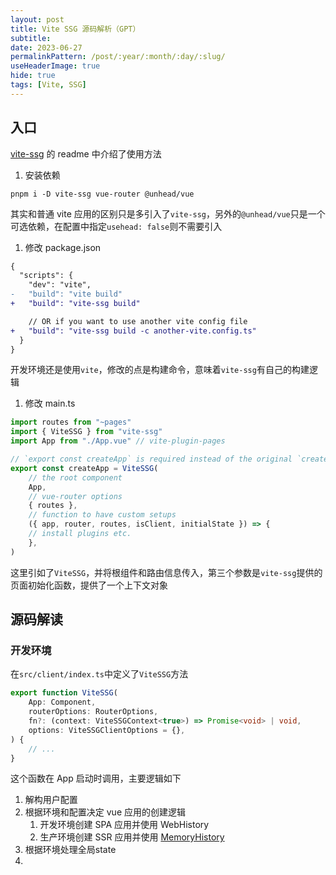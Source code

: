 ```yaml
---
layout: post
title: Vite SSG 源码解析（GPT）
subtitle:
date: 2023-06-27
permalinkPattern: /post/:year/:month/:day/:slug/
useHeaderImage: true
hide: true
tags: [Vite, SSG]
---
```


## 入口

[vite-ssg](https://github.com/antfu/vite-ssg) 的 readme 中介绍了使用方法

1. 安装依赖

```shell
pnpm i -D vite-ssg vue-router @unhead/vue
```

其实和普通 vite 应用的区别只是多引入了`vite-ssg`，另外的`@unhead/vue`只是一个可选依赖，在配置中指定`usehead: false`则不需要引入

1. 修改 package.json

```diff [package.json]
{
  "scripts": {
    "dev": "vite",
-   "build": "vite build"
+   "build": "vite-ssg build"

    // OR if you want to use another vite config file
+   "build": "vite-ssg build -c another-vite.config.ts"
  }
}
```

开发环境还是使用`vite`，修改的点是构建命令，意味着`vite-ssg`有自己的构建逻辑

1. 修改 main.ts

```typescript [src/main.ts]
import routes from "~pages"
import { ViteSSG } from "vite-ssg"
import App from "./App.vue" // vite-plugin-pages

// `export const createApp` is required instead of the original `createApp(App).mount('#app')`
export const createApp = ViteSSG(
    // the root component
    App,
    // vue-router options
    { routes },
    // function to have custom setups
    ({ app, router, routes, isClient, initialState }) => {
    // install plugins etc.
    },
)
```

这里引如了`ViteSSG`，并将根组件和路由信息传入，第三个参数是`vite-ssg`提供的页面初始化函数，提供了一个上下文对象

## 源码解读

### 开发环境

在`src/client/index.ts`中定义了`ViteSSG`方法

```ts
export function ViteSSG(
    App: Component,
    routerOptions: RouterOptions,
    fn?: (context: ViteSSGContext<true>) => Promise<void> | void,
    options: ViteSSGClientOptions = {},
) {
    // ...
}
```

<!-- ::: details RouterOptions
```ts
/**
 * Options to initialize a {@link Router} instance.
 */
export declare interface RouterOptions extends PathParserOptions {
    /**
     * History implementation used by the router. Most web applications should use
     * `createWebHistory` but it requires the server to be properly configured.
     * You can also use a _hash_ based history with `createWebHashHistory` that
     * does not require any configuration on the server but isn't handled at all
     * by search engines and does poorly on SEO.
     *
     * @example
     * ```js
     * createRouter({
     *   history: createWebHistory(),
     *   // other options...
     * })
     * ```
     */
    history: RouterHistory;
    /**
     * Initial list of routes that should be added to the router.
     */
    routes: Readonly<RouteRecordRaw[]>;
    /**
     * Function to control scrolling when navigating between pages. Can return a
     * Promise to delay scrolling. Check {@link ScrollBehavior}.
     *
     * @example
     * ```js
     * function scrollBehavior(to, from, savedPosition) {
     *   // `to` and `from` are both route locations
     *   // `savedPosition` can be null if there isn't one
     * }
     * ```
     */
    scrollBehavior?: RouterScrollBehavior;
    /**
     * Custom implementation to parse a query. See its counterpart,
     * {@link RouterOptions.stringifyQuery}.
     *
     * @example
     * Let's say you want to use the [qs package](https://github.com/ljharb/qs)
     * to parse queries, you can provide both `parseQuery` and `stringifyQuery`:
     * ```js
     * import qs from 'qs'
     *
     * createRouter({
     *   // other options...
     *   parseQuery: qs.parse,
     *   stringifyQuery: qs.stringify,
     * })
     * ```
     */
    parseQuery?: typeof parseQuery;
    /**
     * Custom implementation to stringify a query object. Should not prepend a leading `?`.
     * {@link RouterOptions.parseQuery | parseQuery} counterpart to handle query parsing.
     */
    stringifyQuery?: typeof stringifyQuery;
    /**
     * Default class applied to active {@link RouterLink}. If none is provided,
     * `router-link-active` will be applied.
     */
    linkActiveClass?: string;
    /**
     * Default class applied to exact active {@link RouterLink}. If none is provided,
     * `router-link-exact-active` will be applied.
     */
    linkExactActiveClass?: string;
}
```
::: -->

这个函数在 App 启动时调用，主要逻辑如下

1. 解构用户配置
2. 根据环境和配置决定 vue 应用的创建逻辑
   1. 开发环境创建 SPA 应用并使用 WebHistory
   2. 生产环境创建 SSR 应用并使用 [MemoryHistory](https://router.vuejs.org/api/#Functions-createMemoryHistory)
3. 根据环境处理全局state
4.
